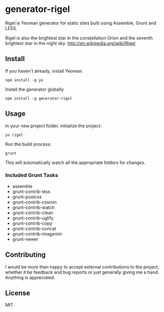 # generator-rigel

Rigel is Yeoman generator for static sites built using Assemble, Grunt and LESS.

Rigel is also the brightest star in the constellation Orion and the seventh brightest star in the night sky.
http://en.wikipedia.org/wiki/Rigel

## Install
If you haven't already, install Yeoman.

	npm install -g yo

Install the generator globally

	npm install -g generator-rigel

## Usage

In your new project folder, initialize the project:

	yo rigel

Run the build process:

	grunt

This will automatically watch all the appropriate folders for changes.

### Included Grunt Tasks

- assemble
- grunt-contrib-less
- grunt-postcss
- grunt-contrib-cssmin
- grunt-contrib-watch
- grunt-contrib-clean
- grunt-contrib-uglify
- grunt-contrib-copy
- grunt-contrib-concat
- grunt-contrib-imagemin
- grunt-newer

## Contributing

I would be more than happy to accept external contributions to the project, whether it be feedback and bug reports or just generally giving me a hand. Anything is appreciated.

## License

MIT
